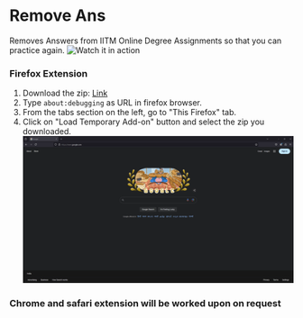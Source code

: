 # Remove Ans

Removes Answers from IITM Online Degree Assignments so that you can practice again.
![Watch it in action](https://github.com/rawfiul/remove_ans/blob/main/readme_assets/In_Action.gif)

### Firefox Extension
1. Download the zip: [Link](https://raw.githubusercontent.com/rawfiul/remove_ans/main/firefox_extension/remove_ans_firefox_extension.zip)
2. Type ```about:debugging``` as URL in firefox browser.
3. From the tabs section on the left, go to "This Firefox" tab.
4. Click on "Load Temporary Add-on" button and select the zip you downloaded.
![How to install this extension](https://github.com/rawfiul/remove_ans/blob/main/readme_assets/Firefox_loading.gif)

### Chrome and safari extension will be worked upon on request

